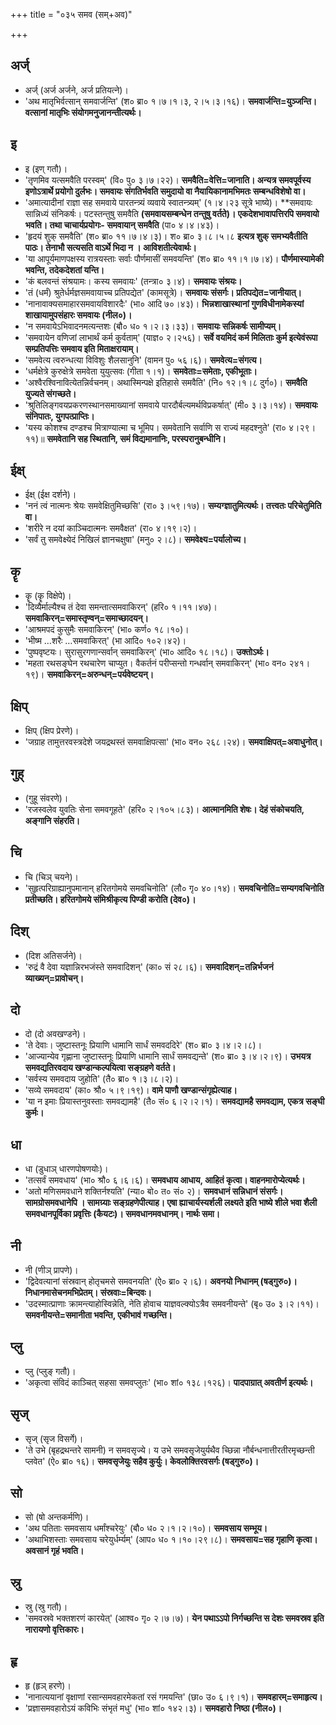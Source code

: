 +++
title = "०३५ समव (सम्+अव)"

+++

## अर्ज्
- अर्ज् (अर्ज अर्जने, अर्ज प्रतियत्ने)।
- 'अथ मातृभिर्वत्सान् समवार्जन्ति' (श० ब्रा० १।७।१।३, २।५।३।१६)। **समवार्जन्ति=युञ्जन्ति। वत्सानां मातृभिः संयोगमनुजानन्तीत्यर्थः।**

## इ
- इ (इण् गतौ)।
- 'तृणमिव यत्समवैति परस्वम्' (वि० पु० ३।७।२२)। **समवैति=वेत्ति=जानाति। अन्यत्र समवपूर्वस्य इणोऽत्रार्थे प्रयोगो दुर्लभः। समवायः संगतिर्भवति समुदायो वा नैयायिकानामभिमतः सम्बन्धविशेषो वा।**
- 'अमात्यादीनां राज्ञा सह समवाये पारतन्त्र्यं व्यवाये स्वातन्त्र्यम्' (१।४।२३ सूत्रे भाष्ये)। **समवायः सान्निध्यं संनिकर्षः। पटस्तन्तुषु समवैति **(समवायसम्बन्धेन तन्तुषु वर्तते)। एकदेशभावापत्तिरपि समवायो भवति। तथा चाचार्यप्रयोगः- समवायान् समवैति** (पा० ४।४।४३)।
- 'हृदयं शुक् समवैति' (श० ब्रा० ११।७।४।३)। श० ब्रा० ३।८।५।८ **इत्यत्र शुक् समभ्यवैतीति पाठः। तेनाभौ सत्यसति वाऽर्थे भिदा न । आविशतीत्येवार्थः।**
- 'या आपूर्यमाणपक्षस्य रात्रयस्ताः सर्वाः पौर्णमासीं समवयन्ति' (श० ब्रा० ११।१।७।४)। **पौर्णमास्यामेकी भवन्ति, तदेकदेशतां यन्ति।**
- 'कं बलवन्तं संश्रयामः। कस्य समवायः' (तन्त्रा० ३।४)। **समवायः संश्रयः।**
- 'तं (धर्मं) श्रुतेर्धर्मज्ञसमवायाच्च प्रतिपद्येत' (कामसूत्रे)। **समवायः संसर्गः। प्रतिपद्येत=जानीयात्।**
- 'नानावाक्यसमाहारसमवायविशारदैः' (भा० आदि ७०।४३)। **भिन्नशाखास्थानां गुणविधीनामेकस्यां शाखायामुपसंहारः समवायः (नील०)।**
- 'न समवायेऽभिवादनमत्यन्तशः (बौ० ध० १।२।३।३३)। **समवायः सन्निकर्षः सामीप्यम्।**
- 'समवायेन वणिजां लाभार्थं कर्म कुर्वताम्' (याज्ञ० २।२५६)। **सर्वे वयमिदं कर्म मिलिताः कुर्म इत्येवंरूपा सम्प्रतिपत्तिः समवाय इति मिताक्षरायाम्।**
- 'समवेत्य त्वरुन्धत्या विविशुः शैलसानुनि' (वामन पु० ५६।६)। **समवेत्य=संगत्य।**
- 'धर्मक्षेत्रे कुरुक्षेत्रे समवेता युयुत्सवः (गीता १।१)। **समवेताः=समेताः, एकीभूताः।**
- 'अश्वैरश्विनावित्येतन्निर्वचनम्। अथास्मिन्पक्षे इतिहासे समवैति' (नि० १२।१।८ दुर्ग०)। **समवैति युज्यते संगच्छते।**
- 'श्रुतिलिङ्गवयप्रकरणस्थानसमाख्यानां समवाये पारदौर्बल्यमर्थविप्रकर्षात्' (मी० ३।३।१४)। **समवायः संनिपातः, युगपत्प्राप्तिः।**
- 'यस्य कोशश्च दण्डश्च मित्राण्यात्मा च भूमिप। समवेतानि सर्वाणि स राज्यं महदश्नुते' (रा० ४।२९।११)॥ **समवेतानि सह स्थितानि, समं विद्यमानानिः, परस्परानुबन्धीनि।**

## ईक्ष्
- ईक्ष् (ईक्ष दर्शने)।
- 'ननं त्वं नात्मनः श्रेयः समवेक्षितुमिच्छसि' (रा० ३।५९।१७)। **सम्यग्ज्ञातुमित्यर्थः। तत्त्वतः परिचेतुमिति वा।**
- 'शरीरे न दयां काञ्चिदात्मनः समवैक्षत' (रा० ४।१९।२)।
- 'सर्वं तु समवेक्ष्येदं निखिलं ज्ञानचक्षुषा' (मनु० २।८)। **समवेक्ष्य=पर्यालोच्य।**

## कॄ
- कॄ (कॄ विक्षेपे)।
- 'दिव्यैर्माल्यैश्च तं देवा समन्तात्समवाकिरन्' (हरि० १।११।४७)। **समवाकिरन्=समास्तृण्वन्=समाच्छादयन्।**
- 'आश्रमपदं कुसुमैः समवाकिरन्' (भा० कर्ण० १८।१०)।
- 'भीष्म …शरैः …समवाकिरत्' (भा आदि० १०२।४२)।
- 'पुष्पवृष्टयः। सुरासुरगणान्सर्वान् समवाकिरन्' (भा० आदि० १८।१८)। **उक्तोऽर्थः।**
- 'महता रथसङ्घेन रथचारेण चाप्युत। वैकर्तनं परीप्सन्तो गन्धर्वान् समवाकिरन्' (भा० वन० २४१।१९)। **समवाकिरन्=अरुन्धन्=पर्यवेष्टयन्।**

## क्षिप्
- क्षिप् (क्षिप प्रेरणे)।
- 'जग्राह तामुत्तरवस्त्रदेशे जयद्रथस्तं समवाक्षिपत्सा' (भा० वन० २६८।२४)। **समवाक्षिपत्=अवाधुनोत्।**

## गुह्
- (गुहू संवरणे)।
- 'रजस्वलेव युवतिः सेना समवगूहते' (हरि० २।१०५।८३)। **आत्मानमिति शेषः। देहं संकोचयति, अङ्गानि संहरति।**

## चि
- चि (चिञ् चयने)।
- 'सुहृत्परिग्राह्यानुपमानान् हरितगोमये समवचिनोति' (लौ० गृ० ४०।१४)। **समवचिनोति=सम्यगवचिनोति प्रतीच्छति। हरितगोमये संमिश्रीकृत्य पिण्डी करोति (देव०)।**

## दिश्
- (दिश अतिसर्जने)।
- 'रुद्रं वै देवा यज्ञान्निरभजंस्ते समवादिशन्' (का० सं २८।६)। **समवादिशन्=तन्निर्भजनं व्याख्यन्=प्रावोचन्।**

## दो
- दो (दो अवखण्डने)।
- 'ते देवाः। जुष्टास्तनूः प्रियाणि धामानि सार्धं समवददिरे' (श० ब्रा० ३।४।२।८)।
- 'आज्यान्येव गृह्णाना जुष्टास्तनूः प्रियाणि धामानि सार्धं समवद्यन्ते' (श० ब्रा० ३।४।२।९)। **उभयत्र समवद्यतिरवदाय खण्डान्कल्पयित्वा सङ्ग्रहणे वर्तते।**
- 'सर्वस्य समवदाय जुहोति' (तै० ब्रा० १।३।८।२)।
- 'सव्ये समवदाय' (का० श्रौ० ५।९।१९)। **वामे पाणौ खण्डान्संगृह्येत्याह।**
- 'या न इमाः प्रियास्तनुवस्ताः समवद्यामहै' (तै० सं० ६।२।२।१)। **समवद्यामहै समवद्याम, एकत्र सङ्घी कुर्मः।**

## धा
- धा (डुधाञ् धारणपोषणयोः)।
- 'तत्सर्वं समवधाय' (भा० श्रौ० ६।६।६)। **समवधाय आधाय, आहितं कृत्वा। वाहनमारोप्येत्यर्थः।**
- 'अतो मणिसमवधाने शक्तिर्नश्यति' (न्या० बो० त० सं० २)। **समवधानं सन्निधानं संसर्गः। सामग्रोसमवधानेपि । सामग्र्याः सङ्ग्रहणेपीत्याह। एषा ह्याचार्यस्यर्शली लक्ष्यते इति भाष्ये शीले भवा शैली समवधानपूर्विका प्रवृत्तिः (कैयटः)। समवधानमवधानम्। नार्थः समा।**

## नी
- नी (णीञ् प्रापणे)।
- 'द्विदेवत्यानां संस्रवान् होतृचमसे समवनयति' (ऐ० ब्रा० २।६)। **अवनयो निधानम् (षड्गुरु०)। निधानमासेचनमभिप्रेतम्। संस्रवाः=बिन्दवः।**
- 'उदस्मात्प्राणाः क्रामन्त्याहोस्विन्नेति, नेति होवाच याज्ञवल्क्योऽत्रैव समवनीयन्ते' (बृ० उ० ३।२।११)। **समवनीयन्ते=समानीता भवन्ति, एकीभावं गच्छन्ति।**

## प्लु
- प्लु (प्लुङ् गतौ)।
- 'अकृत्वा संविदं काञ्चित् सहसा समवप्लुतः' (भा० शां० १३८।१२६)। **पादपाग्रात् अवतीर्ण इत्यर्थः।**

## सृज्
- सृज् (सृज विसर्गे)।
- 'ते उभे (बृहद्रथन्तरे सामनी) न समवसृज्ये। य उभे समवसृजेयुर्यथैव च्छिन्ना नौर्बन्धनात्तीरतीरमृच्छन्ती प्लवेत' (ऐ० ब्रा० १६)। **समवसृजेयुः सहैव कुर्युः। केवलोक्तिरवसर्गः (षड्गुरु०)।**

## सो
- सो (षो अन्तकर्मणि)।
- 'अथ पतिताः समवसाय धर्मांश्चरेयुः' (बौ० ध० २।१।२।१०)। **समवसाय सम्भूय।**
- 'अथाभिशस्ताः समवसाय चरेयुर्धर्म्यम्' (आप० ध० १।१०।२९।८)। **समवसाय=सह गृहाणि कृत्वा। अवसानं गृहं भवति।**

## स्रु
- स्रु (स्रु गतौ)।
- 'समवस्रवे भक्तशरणं कारयेत्' (आश्व० गृ० २।७।७)। **येन पथाऽऽपो निर्गच्छन्ति स देशः समवस्रव इति नारायणो वृत्तिकारः।**

## हृ
- हृ (हृञ् हरणे)।
- 'नानात्ययानां वृक्षाणां रसान्समवहारमेकतां रसं गमयन्ति' (छा० उ० ६।९।१)। **समवहारम्=समाहृत्य।**
- 'प्रज्ञासमवहारोऽयं कविभिः संभृतं मधु' (भा० शां० १४२।३)। **समवहारो निष्ठा (नील०)।**
